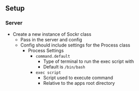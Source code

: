 
## Setup
### Server
* Create a new instance of Sockr class
  * Pass in the server and config
  * Config should include settings for the Process class
    * Process Settings
      * `command.default`
        * Type of terminal to run the exec script with
        * Default is `/bin/bash`
      * `exec script`
        * Script used to execute command
        * Relative to the apps root directory
